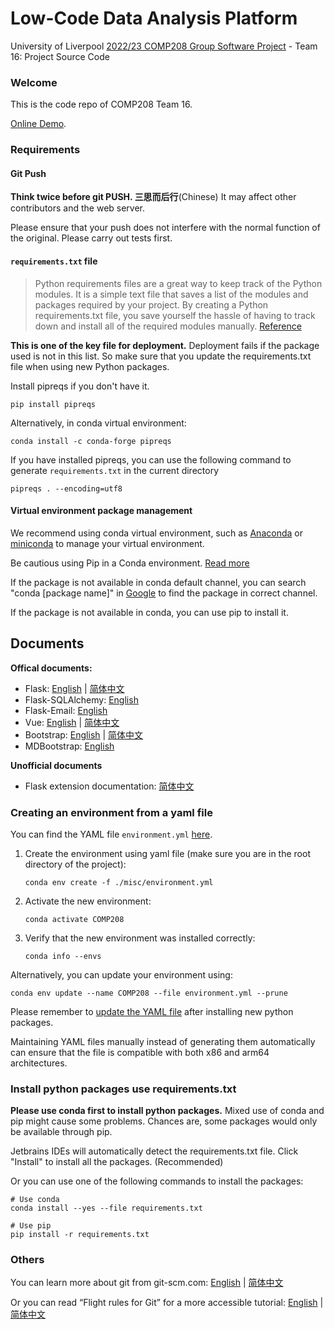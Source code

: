 # Low-Code Data Analysis Platform

University of
Liverpool [2022/23 COMP208 Group Software Project](https://tulip.liv.ac.uk/mods/student/COMP208_202223.htm) - Team 16:
Project Source Code

### Welcome

This is the code repo of COMP208 Team 16. 

[Online Demo](https://lcda-vgnazlwvxa-nw.a.run.app/).

### Requirements

#### Git Push

<strong>Think twice before git PUSH. 三思而后行</strong>(Chinese) It may affect other contributors and the web server.

Please ensure that your push does not interfere with the normal function of the original. Please carry out tests first.

#### `requirements.txt` file

>Python requirements files are a great way to keep track of the Python modules. It is a simple text file that saves a list of the modules and packages required by your project. By creating a Python requirements.txt file, you save yourself the hassle of having to track down and install all of the required modules manually.
[Reference](https://learnpython.com/blog/python-requirements-file/)

<strong>This is one of the key file for deployment.</strong>
Deployment fails if the package used is not in this list.
So make sure that you update the requirements.txt file when using new Python packages.

Install pipreqs if you don't have it.

```shell
pip install pipreqs
```

Alternatively, in conda virtual environment:
```shell
conda install -c conda-forge pipreqs
```

If you have installed pipreqs, you can use the following command to generate `requirements.txt` in the current directory
```shell
pipreqs . --encoding=utf8
```

#### Virtual environment package management

We recommend using conda virtual environment, such as [Anaconda](https://www.anaconda.com/) or [miniconda](https://docs.conda.io/en/latest/miniconda.html) to manage your virtual environment.

Be cautious using Pip in a Conda environment. [Read more](https://www.anaconda.com/blog/using-pip-in-a-conda-environment)
 
If the package is not available in conda default channel, you can search "conda [package name]" in [Google](https://www.google.com/search?q=conda+flask+sqlalchemy) to find the package in correct channel.

If the package is not available in conda, you can use pip to install it.


## Documents

**Offical documents:**

* Flask: [English](https://flask.palletsprojects.com/en/latest/) | [简体中文](https://dormousehole.readthedocs.io/en/latest/)
* Flask-SQLAlchemy: [English](https://flask-sqlalchemy.palletsprojects.com/en/latest/)
* Flask-Email: [English](https://pythonhosted.org/Flask-Mail/)
* Vue: [English](https://vuejs.org/guide/introduction.html) | [简体中文](https://cn.vuejs.org/guide/introduction.html)
* Bootstrap: [English](https://getbootstrap.com/docs/5.3/getting-started/introduction/) | [简体中文](https://v5.bootcss.com/docs/getting-started/introduction/)
* MDBootstrap: [English](https://mdbootstrap.com/)

**Unofficial documents**

* Flask extension documentation: [简体中文](https://wizardforcel.gitbooks.io/flask-extension-docs/content/)

### Creating an environment from a yaml file

You can find the YAML file `environment.yml` [here](./misc).
1. Create the environment using yaml file (make sure you are in the root directory of the project):
    ```shell
    conda env create -f ./misc/environment.yml
    ```

2. Activate the new environment: 

    ```shell
    conda activate COMP208
    ```

3. Verify that the new environment was installed correctly:

    ```shell
    conda info --envs
    ```

Alternatively, you can update your environment using:

```shell
conda env update --name COMP208 --file environment.yml --prune
```

Please remember
to [update the YAML file](https://conda.io/projects/conda/en/latest/user-guide/tasks/manage-environments.html#creating-an-environment-file-manually)
after installing new python packages.

Maintaining YAML files manually instead of generating them automatically can ensure that the file is compatible with
both x86 and arm64 architectures.

### Install python packages use requirements.txt

**Please use conda first to install python packages.** Mixed use of conda and pip might cause some problems.
Chances are, some packages would only be available through pip.

Jetbrains IDEs will automatically detect the requirements.txt file. 
Click "Install" to install all the packages.
(Recommended)

Or you can use one of the following commands to install the packages:


```shell
# Use conda
conda install --yes --file requirements.txt
```

```shell
# Use pip
pip install -r requirements.txt
```

### Others

You can learn more about git from git-scm.com: [English](https://git-scm.com/book/en/v2)
| [简体中文](https://git-scm.com/book/zh/v2)

Or you can read “Flight rules for Git” for a more accessible
tutorial: [English](https://github.com/k88hudson/git-flight-rules/blob/master/README.md)
| [简体中文](https://github.com/k88hudson/git-flight-rules/blob/master/README_zh-CN.md)
